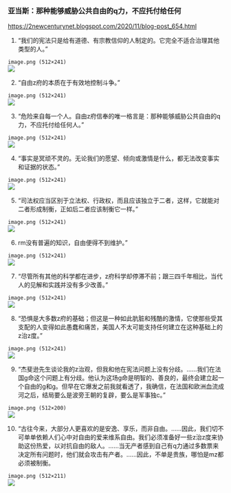 ### 亚当斯：那种能够威胁公共自由的q力，不应托付给任何
https://2newcenturynet.blogspot.com/2020/11/blog-post_654.html

1. “我们的宪法只是给有道德、有宗教信仰的人制定的。它完全不适合治理其他类型的人。”

`image.png (512×241)`<br>
![](https://lh3.googleusercontent.com/-zE1J-PHuE6E/X7SuLvBceGI/AAAAAAAAGIM/NlHKOedZiw0KRbzQNi0bS86PZeLp3L_mgCLcBGAsYHQ/image.png)

2. “自由z府的本质在于有效地控制斗争。”

`image.png (512×241)`<br>
![](https://lh3.googleusercontent.com/-UwXmuIkY44Q/X7SujbkghHI/AAAAAAAAGIU/MyiN0qCS4N0_T83NoFhBaP_EOg190UMKACLcBGAsYHQ/image.png)

3. “危险来自每一个人。自由z府信奉的唯一格言是：那种能够威胁公共自由的q力，不应托付给任何人。”

`image.png (512×241)`<br>
![](https://lh3.googleusercontent.com/-Yr8XdtgfUXg/X7SuzmFgqhI/AAAAAAAAGIc/M9qBXi6UlS4Yr4eef9LDhkb8z04gdQHHACLcBGAsYHQ/image.png)

4. “事实是冥顽不灵的。无论我们的愿望、倾向或激情是什么，都无法改变事实和证据的状态。”

`image.png (512×241)`<br>
![](https://lh3.googleusercontent.com/-z8EddF0RHBk/X7Su8EPO0WI/AAAAAAAAGIg/YEXLgVWHoj4TmCK1BgATzShLW0F1nurYQCLcBGAsYHQ/image.png)

5. “司法权应当区别于立法权、行政权，而且应该独立于二者，这样，它就能对二者形成制衡，正如后二者应该制衡它一样。”

`image.png (512×241)`<br>
![](https://lh3.googleusercontent.com/-81HuVmRUEgk/X7SvOj4zQkI/AAAAAAAAGIs/4Zhi7dZTSLksbc2J7jsJkSfB5hJ-xj9TACLcBGAsYHQ/image.png)

6. rm没有普遍的知识，自由便得不到维护。”

`image.png (512×241)`<br>
![](https://lh3.googleusercontent.com/-UNvomzPlKS4/X7SvV2BCHJI/AAAAAAAAGIw/yK8kW7LdWc010CSLHzIKgappJ6Q6WizJgCLcBGAsYHQ/image.png)

7.  “尽管所有其他的科学都在进步，z府科学却停滞不前；跟三四千年相比，当代人的见解和实践并没有多少改善。”

`image.png (512×241)`<br>
![](https://lh3.googleusercontent.com/-B5cHpSU6UP8/X7Svg3lcECI/AAAAAAAAGI0/mPP8eiM7lMAkLmzzPdHEbLVs8Qs81z4VACLcBGAsYHQ/image.png)

8. “恐惧是大多数z府的基础；但这是一种如此肮脏和残酷的激情，它使那些受其支配的人变得如此愚蠢和痛苦，美国人不太可能支持任何建立在这种基础上的z治z度。”

`image.png (512×241)`<br>
![](https://lh3.googleusercontent.com/-LRSReuHmz10/X7SvsKqq0iI/AAAAAAAAGI8/qF-4fqOAIh4ayKjI9_f4Dw_afWtMsOQqQCLcBGAsYHQ/image.png)

9.  “杰斐逊先生谈论我的z治观，但我和他在宪法问题上没有分歧。……我们在法国g命这个问题上有分歧。他认为这场g命是明智的、善良的，最终会建立起一个自由的g和g。但早在它爆发之前我就看透了，我确信，在法国和欧洲血流成河之后，结局要么是波旁王朝的复辟，要么是军事独c。”

`image.png (512×200)`<br>
![](https://lh3.googleusercontent.com/-2c3JSgdLL2s/X7Svzt2kbDI/AAAAAAAAGJE/aYGZ9dTZmeoM5zigzujNZDYI94lVPWMGgCLcBGAsYHQ/image.png)

10. “古往今来，大部分人更喜欢的是安逸、享乐，而非自由。……因此，我们切不可单单依赖人们心中对自由的爱来维系自由。我们必须准备好一些z治z度来协助这份热爱，以对抗自由的敌人。……当无产者感到自己有q力通过多数票来决定所有问题时，他们就会攻击有产者。……因此，不单是贵族，哪怕是mz都必须被制衡。

`image.png (512×211)`<br>
![](https://lh3.googleusercontent.com/-dAeuAPADADU/X7Sv8UVbU4I/AAAAAAAAGJM/fSdebLeY3q88xyqiVBIaHExa4N7jjY9PwCLcBGAsYHQ/image.png)
